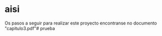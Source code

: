 # aisi

Os pasos a seguir para realizar este proyecto encontranse no documento "capitulo3.pdf"# prueba
